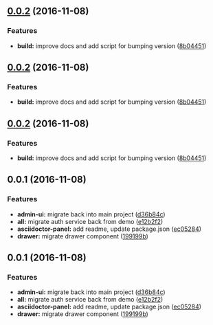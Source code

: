 <a name="0.0.2"></a>
## [0.0.2](https://github.com/ggranum/revector/compare/v0.0.1...v0.0.2) (2016-11-08)


### Features

* **build:** improve docs and add script for bumping version ([8b04451](https://github.com/ggranum/revector/commit/8b04451))



<a name="0.0.2"></a>
## [0.0.2](https://github.com/ggranum/revector/compare/v0.0.1...v0.0.2) (2016-11-08)


### Features

* **build:** improve docs and add script for bumping version ([8b04451](https://github.com/ggranum/revector/commit/8b04451))



<a name="0.0.2"></a>
## [0.0.2](https://github.com/ggranum/revector/compare/v0.0.1...v0.0.2) (2016-11-08)


### Features

* **build:** improve docs and add script for bumping version ([8b04451](https://github.com/ggranum/revector/commit/8b04451))



<a name="0.0.1"></a>
## 0.0.1 (2016-11-08)


### Features

* **admin-ui:** migrate back into main project ([d36b84c](https://github.com/ggranum/revector/commit/d36b84c))
* **all:** migrate auth service back from demo ([e12b2f2](https://github.com/ggranum/revector/commit/e12b2f2))
* **asciidoctor-panel:** add readme, update package.json ([ec05284](https://github.com/ggranum/revector/commit/ec05284))
* **drawer:** migrate drawer component ([199199b](https://github.com/ggranum/revector/commit/199199b))



<a name="0.0.1"></a>
## 0.0.1 (2016-11-08)


### Features

* **admin-ui:** migrate back into main project ([d36b84c](https://github.com/ggranum/revector/commit/d36b84c))
* **all:** migrate auth service back from demo ([e12b2f2](https://github.com/ggranum/revector/commit/e12b2f2))
* **asciidoctor-panel:** add readme, update package.json ([ec05284](https://github.com/ggranum/revector/commit/ec05284))
* **drawer:** migrate drawer component ([199199b](https://github.com/ggranum/revector/commit/199199b))




